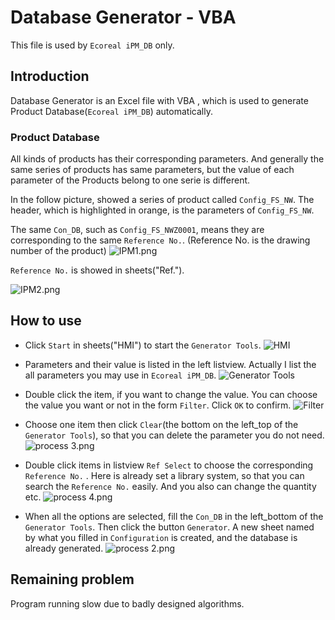 # Database Generator - VBA
This file is used by `Ecoreal iPM_DB` only.
## Introduction
Database Generator is an Excel file with VBA , which is used to generate Product Database(`Ecoreal iPM_DB`) automatically.

### Product Database

All kinds of products has their corresponding parameters.
And generally the same series of products has same parameters, but the value of each parameter of the Products belong to one serie is different.  

In the follow picture, showed a series of product called `Config_FS_NW`.
The header, which is highlighted in orange, is the parameters of `Config_FS_NW`.

The same `Con_DB`, such as `Config_FS_NWZ0001`, means they are corresponding to the same `Reference No.`. (Reference No. is the drawing number of the product) 
![IPM1.png](http://upload-images.jianshu.io/upload_images/9445448-b38079f5a7660f72.png?imageMogr2/auto-orient/strip%7CimageView2/2/w/1240)

`Reference No.` is showed in sheets("Ref.").

![IPM2.png](http://upload-images.jianshu.io/upload_images/9445448-abb33ab11dec4ace.png?imageMogr2/auto-orient/strip%7CimageView2/2/w/1240)

## How to use

*  Click `Start` in sheets("HMI")  to start the `Generator Tools`.
![HMI](https://raw.githubusercontent.com/YingjieMA/image/master/VBA/Database%20Generator/HMI.jpg)


* Parameters and their value is listed in the left listview. Actually I list the all parameters you may use in `Ecoreal iPM_DB`.
![Generator Tools](https://raw.githubusercontent.com/YingjieMA/image/master/VBA/Database%20Generator/Generator%20Tools.jpg)

*  Double click the item, if you want to change the value. You can choose the value you want or not in the form `Filter`. Click `OK` to confirm.
![Filter](http://upload-images.jianshu.io/upload_images/9445448-e62a661b1b2f2315.jpg?imageMogr2/auto-orient/strip%7CimageView2/2/w/1240)


*  Choose one item then click `Clear`(the bottom on the left_top of the  `Generator Tools`), so that you can delete the parameter you do not need.
![process 3.png](http://upload-images.jianshu.io/upload_images/9445448-e554b4ab093ac582.png?imageMogr2/auto-orient/strip%7CimageView2/2/w/1240)


* Double click items in listview `Ref Select` to choose the corresponding `Reference No.` . Here is already set a library system, so that you can search the  `Reference No.` easily. And you also can change the quantity etc.
![process 4.png](http://upload-images.jianshu.io/upload_images/9445448-f68214f71f8359fd.png?imageMogr2/auto-orient/strip%7CimageView2/2/w/1240)



*  When all the options are selected, fill the `Con_DB` in the left_bottom of the `Generator Tools`. Then click the button `Generator`. A new sheet named by what you filled in `Configuration` is created, and the database is already generated.
![process 2.png](http://upload-images.jianshu.io/upload_images/9445448-bc5bbbcb796642a0.png?imageMogr2/auto-orient/strip%7CimageView2/2/w/1240)

##  Remaining problem
Program running slow due to badly designed algorithms.
